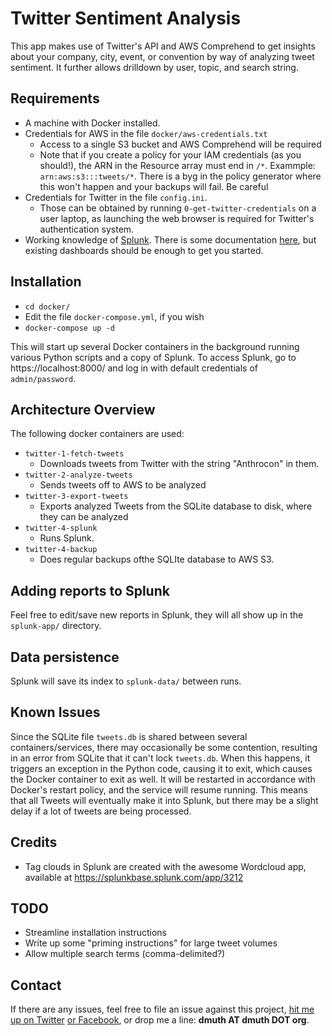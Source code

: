 
# Twitter Sentiment Analysis

This app makes use of Twitter's API and AWS Comprehend to get insights about your company,
city, event, or convention by way of analyzing tweet sentiment.  It further
allows drilldown by user, topic, and search string.


## Requirements

- A machine with Docker installed.
- Credentials for AWS in the file `docker/aws-credentials.txt`
   - Access to a single S3 bucket and AWS Comprehend will be required
   - Note that if you create a policy for your IAM credentials (as you should!), the ARN in the Resource array must end in `/*`.  Exammple: `arn:aws:s3:::tweets/*`. There is a byg in the policy generator where this won't happen and your backups will fail.  Be careful
- Credentials for Twitter in the file `config.ini`.  
   - Those can be obtained by running `0-get-twitter-credentials` on a user laptop, as launching the web browser is required for Twitter's authentication system.
- Working knowledge of <a href="http://splunk.com/">Splunk</a>.  There is some documentation <a href="http://docs.splunk.com/Documentation/Splunk/7.1.2/SearchTutorial/WelcometotheSearchTutorial">here</a>, but existing dashboards should be enough to get you started.


## Installation

- `cd docker/`
- Edit the file `docker-compose.yml`, if you wish
- `docker-compose up -d`

This will start up several Docker containers in the background running various Python
scripts and a copy of Splunk.  To access Splunk, go to https://localhost:8000/ and
log in with default credentials of `admin/password`.


## Architecture Overview

The following docker containers are used:

- `twitter-1-fetch-tweets`
   - Downloads tweets from Twitter with the string "Anthrocon" in them.
- `twitter-2-analyze-tweets`
   - Sends tweets off to AWS to be analyzed
- `twitter-3-export-tweets`
   - Exports analyzed Tweets from the SQLite database to disk, where they can be analyzed
- `twitter-4-splunk`
   - Runs Splunk.
- `twitter-4-backup`
   - Does regular backups ofthe SQLIte database to AWS S3.


## Adding reports to Splunk

Feel free to edit/save new reports in Splunk, they will all show up in the `splunk-app/` directory.


## Data persistence

Splunk will save its index to `splunk-data/` between runs.


## Known Issues

Since the SQLite file `tweets.db` is shared between several containers/services, there may occasionally
be some contention, resulting in an error from SQLite that it can't lock `tweets.db`.  When this happens,
it triggers an exception in the Python code, causing it to exit, which causes the Docker container to
exit as well.  It will be restarted in accordance with Docker's restart policy, and the service will resume 
running.  This means that all Tweets will eventually make it into Splunk, but there may be a slight delay
if a lot of tweets are being processed.


## Credits

- Tag clouds in Splunk are created with the awesome Wordcloud app, available at <a href="https://splunkbase.splunk.com/app/3212">https://splunkbase.splunk.com/app/3212</a>


## TODO

- Streamline installation instructions
- Write up some "priming instructions" for large tweet volumes
- Allow multiple search terms (comma-delimited?)


## Contact

If there are any issues, feel
free to file an issue against this project, <a href="http://twitter.com/dmuth">hit me up on Twitter</a>
<a href="http://facebook.com/dmuth">or Facebook</a>, or drop me a line: **dmuth AT dmuth DOT org**.





